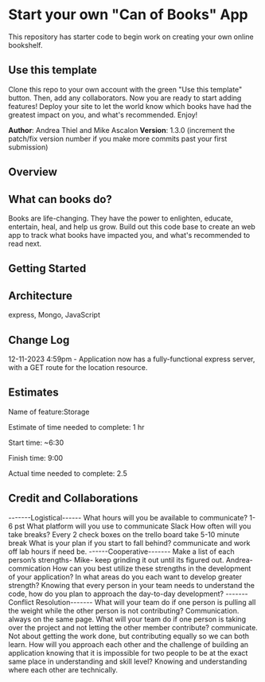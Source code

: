 # Start your own "Can of Books" App

This repository has starter code to begin work on creating your own online bookshelf.

## Use this template

Clone this repo to your own account with the green "Use this template" button. Then, add any collaborators. Now you are ready to start adding features! Deploy your site to let the world know which books have had the greatest impact on you, and what's recommended. Enjoy!

**Author**: Andrea Thiel and Mike Ascalon
**Version**: 1.3.0 (increment the patch/fix version number if you make more commits past your first submission)

## Overview

## What can books do?

Books are life-changing. They have the power to enlighten, educate, entertain, heal, and help us grow. Build out this code base to create an web app to track what books have impacted you, and what's recommended to read next.

## Getting Started
<!-- What are the steps that a user must take in order to build this app on their own machine and get it running? -->

## Architecture

express, Mongo, JavaScript

## Change Log

12-11-2023 4:59pm - Application now has a fully-functional express server, with a GET route for the location resource.

## Estimates

Name of feature:Storage

Estimate of time needed to complete: 1 hr

Start time: ~6:30

Finish time: 9:00

Actual time needed to complete: 2.5

## Credit and Collaborations


-------Logistical------
What hours will you be available to communicate? 1-6 pst
What platform will you use to communicate Slack
How often will you take breaks? Every 2 check boxes on the trello board take 5-10 minute break
What is your plan if you start to fall behind? communicate and work off lab hours if need be.
------Cooperative-------
Make a list of each person’s strengths- Mike- keep grinding it out until its figured out. Andrea- commication
How can you best utilize these strengths in the development of your application? 
In what areas do you each want to develop greater strength?
Knowing that every person in your team needs to understand the code, how do you plan to approach the day-to-day development?
-------Conflict Resolution-------
What will your team do if one person is pulling all the weight while the other person is not contributing? Communication. always on the same page.
What will your team do if one person is taking over the project and not letting the other member contribute? communicate. Not about getting the work done, but contributing equally so we can both learn.
How will you approach each other and the challenge of building an application knowing that it is impossible for two people to be at the exact same place in understanding and skill level? Knowing and understanding where each other are technically.